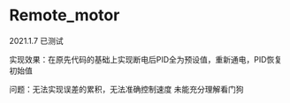 # Remote_motor

2021.1.7
已测试

实现效果：在原先代码的基础上实现断电后PID全为预设值，重新通电，PID恢复初始值

问题：无法实现误差的累积，无法准确控制速度
     未能充分理解看门狗
